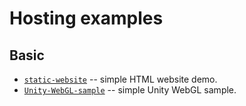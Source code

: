 # Hosting examples

## Basic

- [`static-website`](https://github.com/dfinity/examples/tree/master/hosting/static-website) -- simple HTML website demo.
- [`Unity-WebGL-sample`](https://github.com/dfinity/examples/tree/master/hosting/unity-webgl-template) -- simple Unity WebGL sample.
